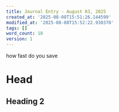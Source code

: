 ```yaml
---
title: Journal Entry - August 03, 2025
created_at: '2025-08-08T15:51:26.144599'
modified_at: '2025-08-08T15:52:22.930370'
tags: []
word_count: 10
version: 1
---
```


how fast do you save
# Head
## Heading 2